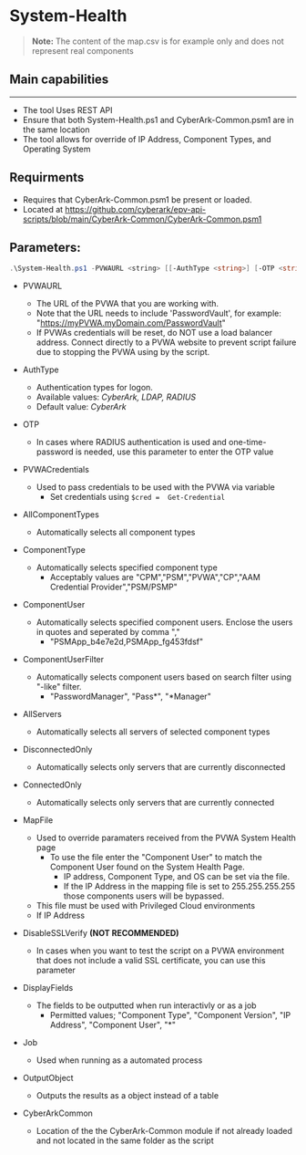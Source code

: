 # System-Health

> **Note:** The content of the map.csv is for example only and does not represent real components

## Main capabilities
-----------------
* The tool Uses REST API
* Ensure that both System-Health.ps1 and CyberArk-Common.psm1 are in the same location
* The tool allows for override of IP Address, Component Types, and Operating System

## Requirments
* Requires that CyberArk-Common.psm1 be present or loaded.
* Located at https://github.com/cyberark/epv-api-scripts/blob/main/CyberArk-Common/CyberArk-Common.psm1

## Parameters:
```powershell
.\System-Health.ps1 -PVWAURL <string> [[-AuthType <string>] [-OTP <string>] [-PVWACredentials <PSCredential>] [-AllComponentTypes] [-ComponentType <string>] [-ComponentUser <string>] [-ComponentUserFilter <string>] [-AllServers] [-ConnectedOnly] [-DisconnectedOnly] [-MapFile <string>] [-DisableSSLVerify] [-Job] [-OutputObject] [-CyberArkCommon]]
```
- PVWAURL
	- The URL of the PVWA that you are working with. 
	- Note that the URL needs to include 'PasswordVault', for example: "https://myPVWA.myDomain.com/PasswordVault"
	- If PVWAs credentials will be reset, do NOT use a load balancer address. Connect directly to a PVWA website to prevent script failure due to stopping the PVWA using by the script.

- AuthType
	- Authentication types for logon. 
	- Available values: _CyberArk, LDAP, RADIUS_
	- Default value: _CyberArk_
- OTP
	- In cases where RADIUS authentication is used and one-time-password is needed, use this parameter to enter the OTP value

- PVWACredentials
    - Used to pass credentials to be used with the PVWA via variable
        - Set credentials using ```$cred =  Get-Credential ```

- AllComponentTypes
    - Automatically selects all component types
- ComponentType
    - Automatically selects specified component type
        - Acceptably values are "CPM","PSM","PVWA","CP","AAM Credential Provider","PSM/PSMP"
- ComponentUser
    - Automatically selects specified component users. Enclose the users in quotes and seperated by comma ","
        - "PSMApp_b4e7e2d,PSMApp_fg453fdsf"
- ComponentUserFilter
    - Automatically selects component users based on search filter using "-like" filter.
        - "PasswordManager", "Pass*", "*Manager"

- AllServers
    - Automatically selects all servers of selected component types
- DisconnectedOnly
    - Automatically selects only servers that are currently disconnected
- ConnectedOnly
    - Automatically selects only servers that are currently connected

- MapFile
    - Used to override paramaters received from the PVWA System Health page
        - To use the file enter the "Component User" to match the Component User found on the System Health Page.
            - IP address, Component Type, and OS can be set via the file.
            - If the IP Address in the mapping file is set to 255.255.255.255 those components users will be bypassed. 
    - This file must be used with Privileged Cloud environments
    - If IP Address 

- DisableSSLVerify
	**(NOT RECOMMENDED)**
	- In cases when you want to test the script on a PVWA environment that does not include a valid SSL certificate, you can use this parameter

- DisplayFields
    - The fields to be outputted when run interactivly or as a job
        - Permitted values; "Component Type", "Component Version", "IP Address", "Component User", "*"
- Job
    - Used when running as a automated process

- OutputObject
    - Outputs the results as a object instead of a table

- CyberArkCommon
    - Location of the the CyberArk-Common module if not already loaded and not located in the same folder as the script
